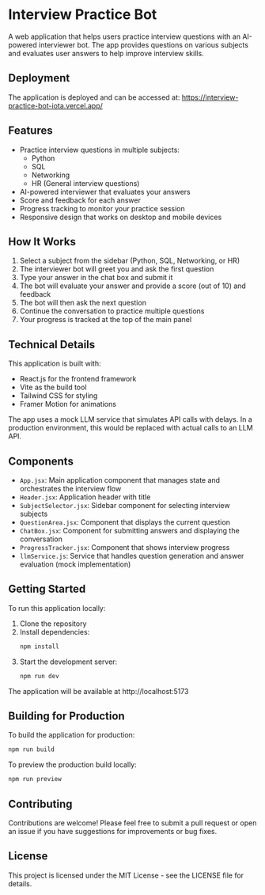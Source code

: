 # Interview Practice Bot

A web application that helps users practice interview questions with an AI-powered interviewer bot. The app provides questions on various subjects and evaluates user answers to help improve interview skills.

## Deployment

The application is deployed and can be accessed at: https://interview-practice-bot-iota.vercel.app/

## Features

- Practice interview questions in multiple subjects:
  - Python
  - SQL
  - Networking
  - HR (General interview questions)
- AI-powered interviewer that evaluates your answers
- Score and feedback for each answer
- Progress tracking to monitor your practice session
- Responsive design that works on desktop and mobile devices

## How It Works

1. Select a subject from the sidebar (Python, SQL, Networking, or HR)
2. The interviewer bot will greet you and ask the first question
3. Type your answer in the chat box and submit it
4. The bot will evaluate your answer and provide a score (out of 10) and feedback
5. The bot will then ask the next question
6. Continue the conversation to practice multiple questions
7. Your progress is tracked at the top of the main panel

## Technical Details

This application is built with:
- React.js for the frontend framework
- Vite as the build tool
- Tailwind CSS for styling
- Framer Motion for animations

The app uses a mock LLM service that simulates API calls with delays. In a production environment, this would be replaced with actual calls to an LLM API.

## Components

- `App.jsx`: Main application component that manages state and orchestrates the interview flow
- `Header.jsx`: Application header with title
- `SubjectSelector.jsx`: Sidebar component for selecting interview subjects
- `QuestionArea.jsx`: Component that displays the current question
- `ChatBox.jsx`: Component for submitting answers and displaying the conversation
- `ProgressTracker.jsx`: Component that shows interview progress
- `llmService.js`: Service that handles question generation and answer evaluation (mock implementation)

## Getting Started

To run this application locally:

1. Clone the repository
2. Install dependencies:
   ```bash
   npm install
   ```
3. Start the development server:
   ```bash
   npm run dev
   ```

The application will be available at http://localhost:5173

## Building for Production

To build the application for production:

```bash
npm run build
```

To preview the production build locally:

```bash
npm run preview
```

## Contributing

Contributions are welcome! Please feel free to submit a pull request or open an issue if you have suggestions for improvements or bug fixes.

## License

This project is licensed under the MIT License - see the LICENSE file for details.
